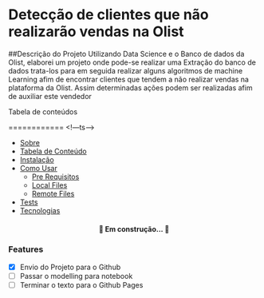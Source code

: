 # Detecção de clientes que não realizarão vendas na Olist

##Descrição do Projeto
Utilizando Data Science e o Banco de dados da Olist, elaborei um projeto onde pode-se realizar uma Extração do banco de dados trata-los para em seguida realizar alguns algoritmos de machine Learning afim de encontrar clientes que tendem a não realizar vendas na plataforma da Olist. Assim determinadas ações podem ser realizadas afim de auxiliar este vendedor

Tabela de conteúdos

============
<!—ts-->
* [Sobre](#sobre)
* [Tabela de Conteúdo](#tabela_de_conteudo)
* [Instalação](#instalacao)
* [Como Usar](#como_usar)
    * [Pre Requisitos](#pre-requisitos)
    * [Local Files](#local-files)
    * [Remote Files](#remote-files)
* [Tests](#testes)
* [Tecnologias](#tecnologias)

<h4 align="center">
    🚧 Em construção... 🚧

### Features
- [X] Envio do Projeto para o Github
- [ ] Passar o modelling para notebook
- [ ] Terminar o texto para o Github Pages